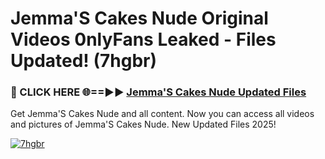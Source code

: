 # Jemma'S Cakes Nude Original Videos 0nlyFans Leaked - Files Updated! (7hgbr)

<h3>🔴 CLICK HERE 🌐==►► <a href="https://tinyurl.com/52m3yx9h" rel="nofollow">Jemma'S Cakes Nude Updated Files</a></h3>

Get Jemma'S Cakes Nude and all content. Now you can access all videos and pictures of Jemma'S Cakes Nude. New Updated Files 2025!

[![7hgbr](https://i.imgur.com/TnHtlc8.gif)](https://tinyurl.com/52m3yx9h)

